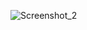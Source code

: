 ![Screenshot_2](https://user-images.githubusercontent.com/117121382/199118450-2fc8284e-670c-45a8-bece-47d4f4c56913.png)
